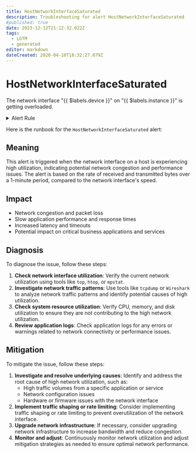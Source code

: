 ```yaml
---
title: HostNetworkInterfaceSaturated
description: Troubleshooting for alert HostNetworkInterfaceSaturated
#published: true
date: 2023-12-12T21:12:32.022Z
tags: 
  - LGTM
  - generated
editor: markdown
dateCreated: 2020-04-10T18:32:27.079Z
---
```


# HostNetworkInterfaceSaturated

The network interface "{{ $labels.device }}" on "{{ $labels.instance }}" is getting overloaded.

<details>
  <summary>Alert Rule</summary>

{{% rule "host-and-hardware/node-exporter.yml" "HostNetworkInterfaceSaturated" %}}

{{% comment %}}

```yaml
alert: HostNetworkInterfaceSaturated
expr: ((rate(node_network_receive_bytes_total{device!~"^tap.*|^vnet.*|^veth.*|^tun.*"}[1m]) + rate(node_network_transmit_bytes_total{device!~"^tap.*|^vnet.*|^veth.*|^tun.*"}[1m])) / node_network_speed_bytes{device!~"^tap.*|^vnet.*|^veth.*|^tun.*"} > 0.8 < 10000) * on(instance) group_left (nodename) node_uname_info{nodename=~".+"}
for: 1m
labels:
    severity: warning
annotations:
    summary: Host Network Interface Saturated (instance {{ $labels.instance }})
    description: |-
        The network interface "{{ $labels.device }}" on "{{ $labels.instance }}" is getting overloaded.
          VALUE = {{ $value }}
          LABELS = {{ $labels }}
    runbook: https://github.com/srerun/prometheus-alerts/blob/main/content/runbooks/node-exporter/HostNetworkInterfaceSaturated.md

```

{{% /comment %}}

</details>


Here is the runbook for the `HostNetworkInterfaceSaturated` alert:

## Meaning

This alert is triggered when the network interface on a host is experiencing high utilization, indicating potential network congestion and performance issues. The alert is based on the rate of received and transmitted bytes over a 1-minute period, compared to the network interface's speed.

## Impact

* Network congestion and packet loss
* Slow application performance and response times
* Increased latency and timeouts
* Potential impact on critical business applications and services

## Diagnosis

To diagnose the issue, follow these steps:

1. **Check network interface utilization**: Verify the current network utilization using tools like `top`, `htop`, or `mpstat`.
2. **Investigate network traffic patterns**: Use tools like `tcpdump` or `Wireshark` to analyze network traffic patterns and identify potential causes of high utilization.
3. **Check system resource utilization**: Verify CPU, memory, and disk utilization to ensure they are not contributing to the high network utilization.
4. **Review application logs**: Check application logs for any errors or warnings related to network connectivity or performance issues.

## Mitigation

To mitigate the issue, follow these steps:

1. **Investigate and resolve underlying causes**: Identify and address the root cause of high network utilization, such as:
	* High traffic volumes from a specific application or service
	* Network configuration issues
	* Hardware or firmware issues with the network interface
2. **Implement traffic shaping or rate limiting**: Consider implementing traffic shaping or rate limiting to prevent overutilization of the network interface.
3. **Upgrade network infrastructure**: If necessary, consider upgrading network infrastructure to increase bandwidth and reduce congestion.
4. **Monitor and adjust**: Continuously monitor network utilization and adjust mitigation strategies as needed to ensure optimal network performance.